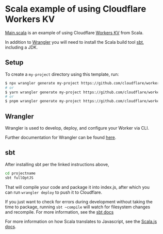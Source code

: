 # Scala example of using Cloudflare Workers KV

[Main.scala](https://github.com/cloudflare/scala-worker-kv/blob/master/src/main/scala/Main.scala) is an example of using Cloudflare [Workers KV](https://developers.cloudflare.com/workers/reference/storage) from Scala.

In addition to [Wrangler](https://github.com/cloudflare/wrangler) you will need to install the Scala build tool [sbt](https://www.scala-sbt.org/1.x/docs/Setup.html), including a JDK.

## Setup

To create a `my-project` directory using this template, run:

```sh
$ npx wrangler generate my-project https://github.com/cloudflare/workers-sdk/templates/experimental/worker-scala-kv
# or
$ yarn wrangler generate my-project https://github.com/cloudflare/workers-sdk/templates/experimental/worker-scala-kv
# or
$ pnpm wrangler generate my-project https://github.com/cloudflare/workers-sdk/templates/experimental/worker-scala-kv
```

## Wrangler

Wrangler is used to develop, deploy, and configure your Worker via CLI.

Further documentation for Wrangler can be found [here](https://developers.cloudflare.com/workers/tooling/wrangler).

## sbt

After installing sbt per the linked instructions above,

```sh
cd projectname
sbt fullOptJS
```

That will compile your code and package it into index.js, after which you can run `wrangler deploy` to push it to Cloudflare.

If you just want to check for errors during development without taking the time to package, running `sbt ~compile` will watch for filesystem changes and recompile. For more information, see the [sbt docs](https://www.scala-sbt.org/1.x/docs/sbt-by-example.html)

For more information on how Scala translates to Javascript, see the [Scala.js docs](https://www.scala-js.org/doc/).
